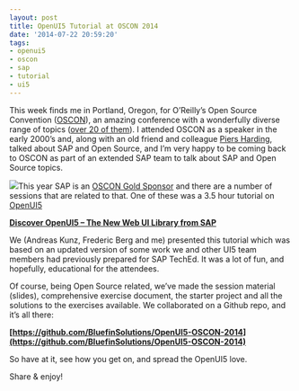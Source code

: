```yaml
---
layout: post
title: OpenUI5 Tutorial at OSCON 2014
date: '2014-07-22 20:59:20'
tags:
- openui5
- oscon
- sap
- tutorial
- ui5
---
```



This week finds me in Portland, Oregon, for O’Reilly’s Open Source Convention ([OSCON](http://www.oscon.com/oscon2014)), an amazing conference with a wonderfully diverse range of topics ([over 20 of them](http://www.oscon.com/oscon2014/public/schedule/grid/public)). I attended OSCON as a speaker in the early 2000’s and, along with an old friend and colleague [Piers Harding](http://www.piersharding.com/blog/), talked about SAP and Open Source, and I’m very happy to be coming back to OSCON as part of an extended SAP team to talk about SAP and Open Source topics.

![](https://pbs.twimg.com/media/BtFH0SnCUAAZ1Ev.jpg)This year SAP is an [OSCON Gold Sponsor](http://www.oscon.com/oscon2014/public/content/sponsors) and there are a number of sessions that are related to that. One of these was a 3.5 hour tutorial on [OpenUI5](http://openui5.org)

**[Discover OpenUI5 – The New Web UI Library from SAP](http://www.oscon.com/oscon2014/public/schedule/detail/35988)**

We (Andreas Kunz, Frederic Berg and me) presented this tutorial which was based on an updated version of some work we and other UI5 team members had previously prepared for SAP TechEd. It was a lot of fun, and hopefully, educational for the attendees.

Of course, being Open Source related, we’ve made the session material (slides), comprehensive exercise document, the starter project and all the solutions to the exercises available. We collaborated on a Github repo, and it’s all there:

**[https://github.com/BluefinSolutions/OpenUI5-OSCON-2014](https://github.com/BluefinSolutions/OpenUI5-OSCON-2014)**

So have at it, see how you get on, and spread the OpenUI5 love.

Share & enjoy!


